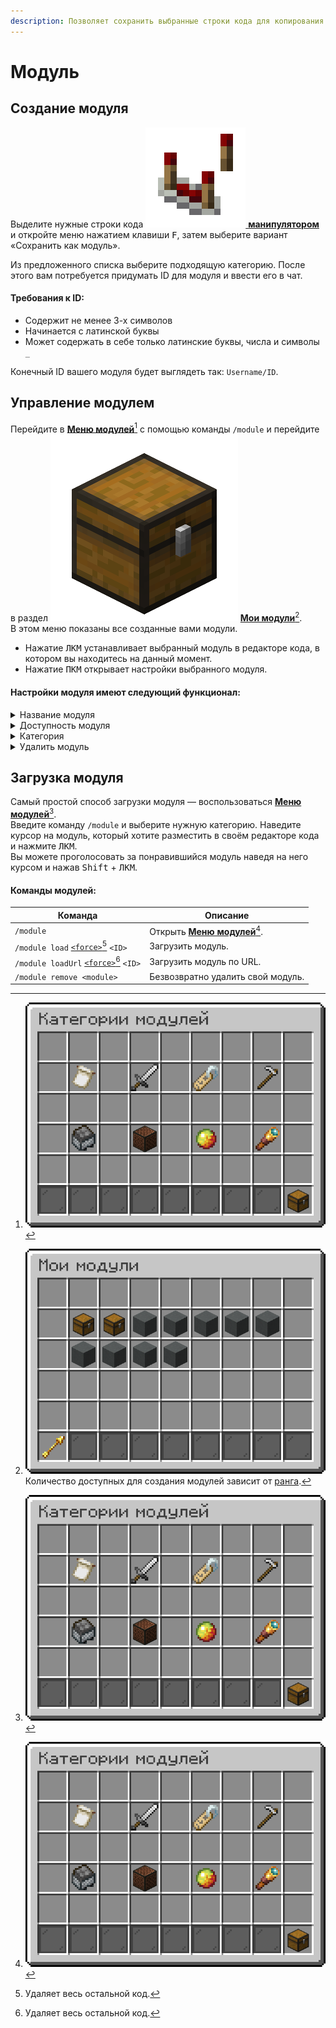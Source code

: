 ```yaml
---
description: Позволяет сохранить выбранные строки кода для копирования в другой мир.
---
```


# Модуль

## Создание модуля

Выделите нужные строки кода [<img src="../../.gitbook/assets/comparator.png" alt="" data-size="line"> **манипулятором**](./#vzaimodeistvie-s-pomoshyu-manipulyatora) и откройте меню нажатием клавиши <kbd>F</kbd>, затем выберите вариант «Сохранить как модуль».

Из предложенного списка выберите подходящую категорию. После этого вам потребуется придумать ID для модуля и ввести его в чат.

#### Требования к ID:

* Содержит не менее 3-х символов
* Начинается с латинской буквы
* Может содержать в себе только латинские буквы, числа и символы `_`

Конечный ID вашего модуля будет выглядеть так: `Username/ID`.

## Управление модулем

Перейдите в [**Меню модулей**](#user-content-fn-1)[^1] с помощью команды `/module` и перейдите в раздел <img src="../../.gitbook/assets/chest.png" alt="" data-size="line"> [**Мои модули**](#user-content-fn-2)[^2].\
В этом меню показаны все созданные вами модули.

* Нажатие <kbd>ЛКМ</kbd> устанавливает выбранный модуль в редакторе кода, в котором вы находитесь на данный момент.
* Нажатие <kbd>ПКМ</kbd> открывает настройки выбранного модуля.

#### Настройки модуля имеют следующий функционал:

<details>

<summary>Название модуля</summary>

Позволяет установить название и описание модуля. По умолчанию установлено ID модуля.\
\
» Если вы хотите установить описание модулю, то используйте `\n` после названия. Например, `Fly Away\nДобавляет реактивные ранцы.`

</details>

<details>

<summary>Доступность модуля</summary>

* <img src="../../.gitbook/assets/iron_door.png" alt="" data-size="line"> **Приватный** (модуль можете установить только вы)
* <img src="../../.gitbook/assets/oak_door.png" alt="" data-size="line"> **Публичный** (модуль виден всем игрокам и каждый может его установить)

</details>

<details>

<summary>Категория</summary>

Позволяет изменить категорию.

</details>

<details>

<summary>Удалить модуль</summary>

Безвозвратно удаляет модуль.

</details>

## Загрузка модуля

Самый простой способ загрузки модуля — воспользоваться [**Меню модулей**](#user-content-fn-3)[^3].\
Введите команду `/module` и выберите нужную категорию. Наведите курсор на модуль, который хотите разместить в своём редакторе кода и нажмите <kbd>ЛКМ</kbd>.\
Вы можете проголосовать за понравившийся модуль наведя на него курсом и нажав <kbd>Shift</kbd> + <kbd>ЛКМ</kbd>.

#### Команды модулей:

| Команда                                                      | Описание                                            |
| ------------------------------------------------------------ | --------------------------------------------------- |
| `/module`                                                    | Открыть [**Меню модулей**](#user-content-fn-4)[^4]. |
| `/module load` [`<force>`](#user-content-fn-5)[^5] `<ID>`    | Загрузить модуль.                                   |
| `/module loadUrl` [`<force>`](#user-content-fn-6)[^6] `<ID>` | Загрузить модуль по URL.                            |
| `/module remove <module>`                                    | Безвозвратно удалить свой модуль.                   |

[^1]: ![](../../.gitbook/assets/modules_menu.png)

[^2]: ![](../../.gitbook/assets/my_modules_menu.png)Количество доступных для создания модулей зависит от [ранга](https://justmc.io/shop).

[^3]: ![](../../.gitbook/assets/modules_menu.png)

[^4]: ![](../../.gitbook/assets/modules_menu.png)

[^5]: Удаляет весь остальной код.

[^6]: Удаляет весь остальной код.
